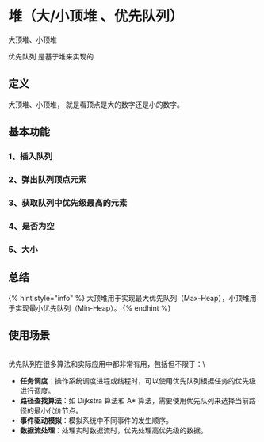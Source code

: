 # 堆（大/小顶堆 、优先队列）



大顶堆、小顶堆

优先队列 是基于堆来实现的

## &#x20;定义

大顶堆、小顶堆， 就是看顶点是大的数字还是小的数字。



## 基本功能

### 1、插入队列

### 2、弹出队列顶点元素

### 3、获取队列中优先级最高的元素

### 4、是否为空

### 5、大小



###

## 总结

{% hint style="info" %}
大顶堆用于实现最大优先队列（Max-Heap），小顶堆用于实现最小优先队列（Min-Heap）。
{% endhint %}

## 使用场景

\
优先队列在很多算法和实际应用中都非常有用，包括但不限于：\


* **任务调度**：操作系统调度进程或线程时，可以使用优先队列根据任务的优先级进行调度。
* **路径查找算法**：如 Dijkstra 算法和 A\* 算法，需要使用优先队列来选择当前路径的最小代价节点。
* **事件驱动模拟**：模拟系统中不同事件的发生顺序。
* **数据流处理**：处理实时数据流时，优先处理高优先级的数据。

